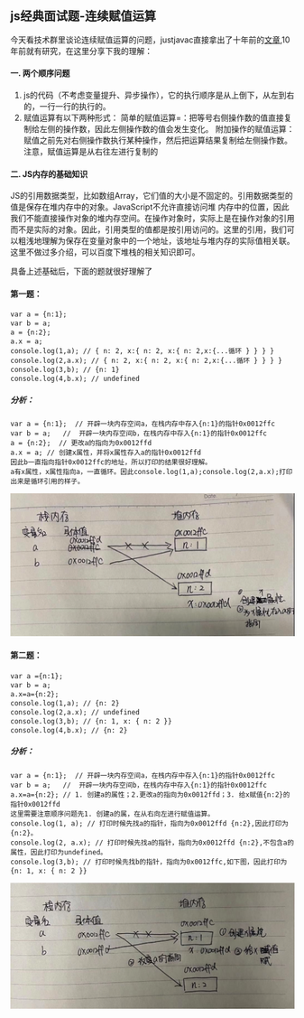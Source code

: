 ## js经典面试题-连续赋值运算

今天看技术群里谈论连续赋值运算的问题，justjavac直接拿出了十年前的[文章](https://justjavac.com/javascript/2012/04/05/javascript-continuous-assignment-operator.html),10年前就有研究，在这里分享下我的理解：
#### 一. 两个顺序问题
1. js的代码（不考虑变量提升、异步操作），它的执行顺序是从上倒下，从左到右的，一行一行的执行的。
2. 赋值运算有以下两种形式：
简单的赋值运算=：把等号右侧操作数的值直接复制给左侧的操作数，因此左侧操作数的值会发生变化。
附加操作的赋值运算：赋值之前先对右侧操作数执行某种操作，然后把运算结果复制给左侧操作数。
注意，赋值运算是从右往左进行复制的
#### 二. JS内存的基础知识
JS的引用数据类型，比如数组Array，它们值的大小是不固定的。引用数据类型的值是保存在堆内存中的对象。JavaScript不允许直接访问堆	内存中的位置，因此我们不能直接操作对象的堆内存空间。在操作对象时，实际上是在操作对象的引用而不是实际的对象。因此，引用类型的值都是按引用访问的。这里的引用，我们可以粗浅地理解为保存在变量对象中的一个地址，该地址与堆内存的实际值相关联。
这里不做过多介绍，可以百度下堆栈的相关知识即可。

具备上述基础后，下面的题就很好理解了

#### 第一题：
```
var a = {n:1}; 
var b = a;  
a = {n:2}; 
a.x = a;
console.log(1,a); // { n: 2, x:{ n: 2, x:{ n: 2,x:{...循环 } } } }
console.log(2,a.x); // { n: 2, x:{ n: 2, x:{ n: 2,x:{...循环 } } } }
console.log(3,b); // {n: 1}
console.log(4,b.x); // undefined
```

##### 分析：
```
var a = {n:1};  // 开辟一块内存空间a，在栈内存中存入{n:1}的指针0x0012ffc
var b = a;   //  开辟一块内存空间b，在栈内存中存入{n:1}的指针0x0012ffc
a = {n:2};  // 更改a的指向为0x0012ffd
a.x = a; // 创建x属性，并将x属性存入a的指针0x0012ffd
因此b一直指向指针0x0012ffc的地址，所以打印的结果很好理解。
a有x属性，x属性指向a，一直循环。因此console.log(1,a);console.log(2,a.x);打印出来是循环引用的样子。
```
![./../img/image1.png](./../img/image1.png)

#### 第二题：
```
var a ={n:1};
var b = a;
a.x=a={n:2};
console.log(1,a); // {n: 2}
console.log(2,a.x); // undefined
console.log(3,b); // {n: 1, x: { n: 2 }}
console.log(4,b.x); // {n: 2}
```
##### 分析：
```
var a = {n:1};  // 开辟一块内存空间a，在栈内存中存入{n:1}的指针0x0012ffc
var b = a;   //  开辟一块内存空间b，在栈内存中存入{n:1}的指针0x0012ffc
a.x=a={n:2}; // 1. 创建a的属性；2.更改a的指向为0x0012ffd；3. 给x赋值{n:2}的指针0x0012ffd
这里需要注意顺序问题先1. 创建a的属，在从右向左进行赋值运算。
console.log(1, a); // 打印时候先找a的指针，指向为0x0012ffd {n:2},因此打印为{n:2}。
console.log(2, a.x); // 打印时候先找a的指针，指向为0x0012ffd {n:2},不包含a的属性，因此打印为undefined。
console.log(3,b); // 打印时候先找b的指针，指向为0x0012ffc,如下图，因此打印为{n: 1, x: { n: 2 }}
```
![./../img/image2.png](./../img/image2.png)